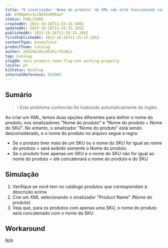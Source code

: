 ```yaml
---
title: "O sinalizador 'Nome do produto' do XML não está funcionando corretamente"
id: 6YDbpRns3LCN02bVKM8aaf
status: PUBLISHED
createdAt: 2023-10-26T11:35:14.500Z
updatedAt: 2023-10-26T11:35:15.285Z
publishedAt: 2023-10-26T11:35:15.285Z
firstPublishedAt: 2023-10-26T11:35:15.285Z
contentType: knownIssue
productTeam: Catalog
author: 2mXZkbi0oi061KicTExNjo
tag: Catalog
slugEN: xmls-product-name-flag-not-working-properly
locale: pt
kiStatus: Backlog
internalReference: 925965
---
```


## Sumário

>ℹ️ Este problema conhecido foi traduzido automaticamente do inglês.


Ao criar um XML, temos duas opções diferentes para definir o nome do produto, nos sinalizadores "Nome do produto" e "Nome do produto + Nome do SKU". No entanto, o sinalizador "Nome do produto" está sendo desconsiderado, e o nome do produto no arquivo segue a regra:
- Se o produto tiver mais de um SKU ou o nome do SKU for igual ao nome do produto = será exibido somente o Nome do produto
- Se o produto tiver apenas um SKU e o nome do SKU não for igual ao nome do produto = ele concatenará o nome do produto e do SKU

## Simulação



1. Verifique se você tem no catálogo produtos que correspondam à descrição acima
2. Crie um XML selecionando o sinalizador "Product Name" (Nome do produto)
3. Veja que, para os produtos com apenas uma SKU, o nome do produto será concatenado com o nome da SKU



## Workaround


N/A




